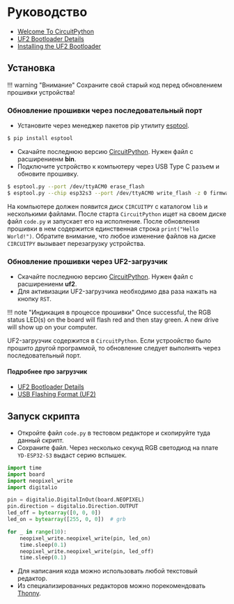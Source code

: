 # Руководство
- [Welcome To CircuitPython](https://learn.adafruit.com/welcome-to-circuitpython?view=all)
- [UF2 Bootloader Details](https://learn.adafruit.com/adafruit-feather-m0-express-designed-for-circuit-python-circuitpython/uf2-bootloader-details)
- [Installing the UF2 Bootloader](https://esp32s3.com/install_uf2.html)

<!-- 
- [Обновление прошивки плат Iskra JS](http://wiki.amperka.ru/js:ide:dfu-firmware) 
- [Обновление прошивки ESP-32](https://docs.geoscan.aero/ru/master/instructions/pioneer-mini/settings/esp32-update.html)
- -->
## Установка

!!! warning "Внимание"
    Сохраните свой старый код перед обновлением прошивки устройства!

### Обновление прошивки через последовательный порт
- Установите через менеджер пакетов pip утилиту [esptool](https://docs.espressif.com/projects/esptool/en/latest/esp32s3/index.html).
```bash
$ pip install esptool
```
- Скачайте последнюю версию [CircuitPython](https://circuitpython.org/downloads?mcufamilies=esp32s3). Нужен файл с расширениенм **bin**.
- Подключите устройство к компьютеру через USB Type C разъем и обновите прошивку.
```bash
$ esptool.py --port /dev/ttyACM0 erase_flash
$ esptool.py --chip esp32s3 --port /dev/ttyACM0 write_flash -z 0 firmware.bin
```
На компьютере должен появится диск `CIRCUITPY` с каталогом `lib` и несколькими файлами. После старта `CircuitPython` ищет на своем диске  файл `code.py` и запускает его на исполнение. После обновления прошивки в нем содержится единственная строка `print("Hello World!")`. Обратите внимание, что любое изменение файлов на диске `CIRCUITPY` вызывает перезагрузку устройства.

### Обновление прошивки через UF2-загрузчик
- Скачайте последнюю версию [CircuitPython](https://circuitpython.org/downloads?mcufamilies=esp32s3). Нужен файл с расширениенм **uf2**.
- Для активизации UF2-загрузчика необходимо два раза нажать на кнопку `RST`.

!!! note "Индикация в процессе прошивки"
    Once successful, the RGB status LED(s) on the board will flash red and then stay green. A new drive will show up on your computer.

UF2-загрузчик содержится в `CircuitPython`. Если устроойство было прошито другой программой, то обновление следует выполнять через последовательный порт.

#### Подробнее про загрузчик
- [UF2 Bootloader Details](https://learn.adafruit.com/adafruit-feather-m0-express-designed-for-circuit-python-circuitpython/uf2-bootloader-details)
- [USB Flashing Format (UF2)](https://microsoft.github.io/uf2/)


## Запуск скрипта

- Откройте файл `code.py` в тестовом редакторе и скопируйте туда данный скрипт.
- Сохраните файл. Через несколько секунд RGB светодиод на плате `YD-ESP32-S3` выдаст серию вспышек.

```python
import time
import board
import neopixel_write
import digitalio

pin = digitalio.DigitalInOut(board.NEOPIXEL)
pin.direction = digitalio.Direction.OUTPUT
led_off = bytearray([0, 0, 0])  
led_on = bytearray([255, 0, 0])  # grb

for _ in range(10):
    neopixel_write.neopixel_write(pin, led_on)
    time.sleep(0.1)
    neopixel_write.neopixel_write(pin, led_off)
    time.sleep(0.1)
```
- Для написания кода можно использовать любой текстовый редактор. 
- Из специализированных редакторов можно порекомендовать [Thonny](https://thonny.org/).



